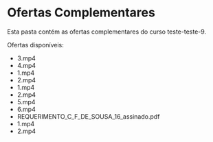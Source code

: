 # Ofertas Complementares

Esta pasta contém as ofertas complementares do curso teste-teste-9.

Ofertas disponíveis:
- 3.mp4
- 4.mp4
- 1.mp4
- 2.mp4
- 1.mp4
- 2.mp4
- 5.mp4
- 6.mp4
- REQUERIMENTO_C_F_DE_SOUSA_16_assinado.pdf
- 1.mp4
- 2.mp4